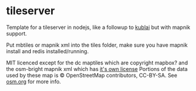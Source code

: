 tileserver
=====

Template for a tileserver in nodejs, like a followup to [kublai](https://github.com/codeforboston/kublai) but with mapnik support.

Put mbtiles or mapnik xml into the tiles folder, make sure you have mapnik install and redis installed/running.

MIT licenced except for the dc maptiles which are copyright mapbox? and the osm-bright mapnik xml which has [it's own license](https://github.com/mapbox/osm-bright/blob/master/LICENSE.txt) Portions of the data used by these map is © OpenStreetMap contributors,  CC-BY-SA. See [osm.org](http://openstreetmap.org) for more info.